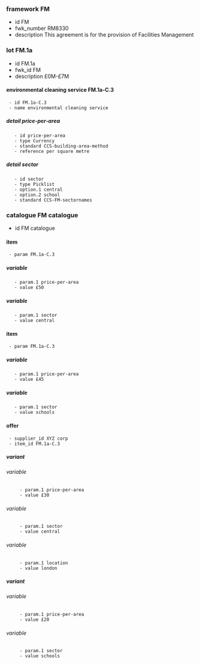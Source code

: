 ### framework FM 
   - id FM
   - fwk_number RM8330
   - description This agreement is for the provision of Facilities Management
### lot FM.1a 
   - id FM.1a
   - fwk_id FM
   - description £0M-£7M
#### environmental cleaning service FM.1a-C.3 
     - id FM.1a-C.3
     - name environmental cleaning service
##### detail price-per-area 
       - id price-per-area
       - type Currency
       - standard CCS-building-area-method
       - reference per square metre
##### detail sector 
       - id sector
       - type Picklist
       - option.1 central
       - option.2 school
       - standard CCS-FM-sectornames
### catalogue FM catalogue 
   - id FM catalogue
#### item  
     - param FM.1a-C.3
##### variable  
       - param.1 price-per-area
       - value £50
##### variable  
       - param.1 sector
       - value central
#### item  
     - param FM.1a-C.3
##### variable  
       - param.1 price-per-area
       - value £45
##### variable  
       - param.1 sector
       - value schools
#### offer  
     - supplier_id XYZ corp
     - item_id FM.1a-C.3
##### variant  
###### variable  
         - param.1 price-per-area
         - value £30
###### variable  
         - param.1 sector
         - value central
###### variable  
         - param.1 location
         - value london
##### variant  
###### variable  
         - param.1 price-per-area
         - value £20
###### variable  
         - param.1 sector
         - value schools
